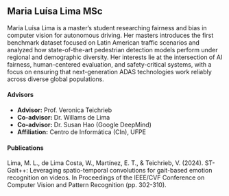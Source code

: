 ## Maria Luísa Lima <span class="student-badge msc">MSc</span>

Maria Luísa Lima is a master’s student researching fairness and bias in computer vision for autonomous driving. Her masters introduces the first benchmark dataset focused on Latin American traffic scenarios and analyzed how state-of-the-art pedestrian detection models perform under regional and demographic diversity. Her interests lie at the intersection of AI fairness, human-centered evaluation, and safety-critical systems, with a focus on ensuring that next-generation ADAS technologies work reliably across diverse global populations.

#### Advisors
- **Advisor:** Prof. Veronica Teichrieb  
- **Co-advisor:** Dr. Willams de Lima
- **Co-advisor:** Dr. Susan Hao (Google DeepMind)
- **Affiliation:** Centro de Informática (CIn), UFPE

#### Publications
Lima, M. L., de Lima Costa, W., Martínez, E. T., & Teichrieb, V. (2024). ST-Gait++: Leveraging spatio-temporal convolutions for gait-based emotion recognition on videos. In Proceedings of the IEEE/CVF Conference on Computer Vision and Pattern Recognition (pp. 302-310).